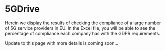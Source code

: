 # 5GDrive
Herein we display the results of checking the compliance of a large number of 5G service providers in EU.
In the Excel file, you will be able to see the percentage of compliance each company has with the GDPR requirements.

Update to this page with more details is coming soon...
